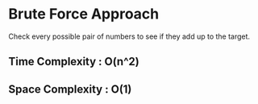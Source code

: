 # Brute Force Approach

Check every possible pair of numbers to see if they add up to the target.

## Time Complexity : O(n^2)
## Space Complexity : O(1)

